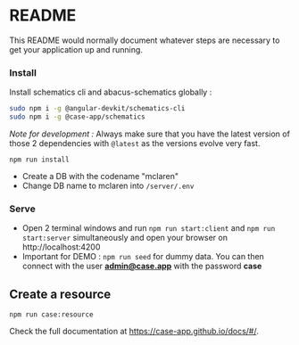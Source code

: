 # README

This README would normally document whatever steps are necessary to get your application up and running.

### Install

Install schematics cli and abacus-schematics globally :

```bash
sudo npm i -g @angular-devkit/schematics-cli
sudo npm i -g @case-app/schematics
```

_Note for development :_ Always make sure that you have the latest version of those 2 dependencies with `@latest` as the versions evolve very fast.

```
npm run install
```

- Create a DB with the codename "mclaren"
- Change DB name to mclaren into `/server/.env`

### Serve

- Open 2 terminal windows and run `npm run start:client` and `npm run start:server` simultaneously and open your browser on http://localhost:4200
- Important for DEMO : `npm run seed` for dummy data. You can then connect with the user **admin@case.app** with the password **case**

## Create a resource

```
npm run case:resource
```

Check the full documentation at https://case-app.github.io/docs/#/.
